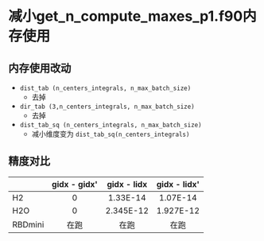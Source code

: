 # 减小get_n_compute_maxes_p1.f90内存使用

## 内存使用改动
- `dist_tab (n_centers_integrals, n_max_batch_size)`
  - 去掉
- `dir_tab (3,n_centers_integrals, n_max_batch_size)`
  - 去掉
- `dist_tab_sq (n_centers_integrals, n_max_batch_size)`
  - 减小维度变为 `dist_tab_sq(n_centers_integrals)`

## 精度对比

|         | gidx - gidx' | gidx - lidx | gidx - lidx' |
| :----   | :----:       | :----:      | :----:       | 
| H2      | 0            | 1.33E-14    | 1.07E-14      |
| H2O     | 0            | 2.345E-12   | 1.927E-12     |
| RBDmini | 在跑         | 在跑         | 在跑          |
